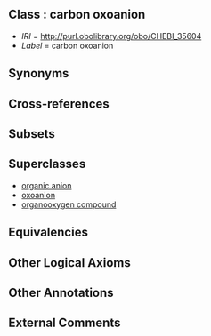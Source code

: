 
## Class : carbon oxoanion

 * *IRI* = http://purl.obolibrary.org/obo/CHEBI_35604
 * *Label* = carbon oxoanion

## Synonyms


## Cross-references


## Subsets


## Superclasses

 * [organic anion](../../CHEBI/96/CHEBI_25696.md)
 * [oxoanion](../../CHEBI/06/CHEBI_35406.md)
 * [organooxygen compound](../../CHEBI/63/CHEBI_36963.md)

## Equivalencies


## Other Logical Axioms


## Other Annotations


## External Comments

